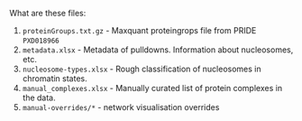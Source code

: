 What are these files:

1. `proteinGroups.txt.gz` - Maxquant proteingrops file from PRIDE `PXD018966`
2. `metadata.xlsx` - Metadata of pulldowns. Information about nucleosomes, etc.
3. `nucleosome-types.xlsx` - Rough classification of nucleosomes in chromatin states.
4. `manual_complexes.xlsx` - Manually curated list of protein complexes in the data.
5. `manual-overrides/*` - network visualisation overrides
